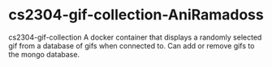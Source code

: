 # cs2304-gif-collection-AniRamadoss
cs2304-gif-collection
A docker container that displays a randomly selected gif from a database of gifs when connected to.
Can add or remove gifs to the mongo database.  
